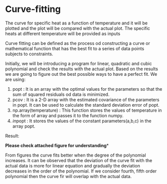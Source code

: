 # Curve-fitting
The curve for specific heat as a function of temperature and it will be plotted and the plot will be compared with the actual plot. 
The specific heats at different temperature will be provided as inputs

Curve fitting can be defined as the process od constructing a curve or mathematical function that has the best fit to a series of data points subjects to constraints.

Initially, we will be introducing a program for linear, quadratic and cubic polynomial and check the results with the actual plot. 
Based on the results we are going to figure out the best possible ways to have a perfect fit.
We are using:
1.	popt :  It is an array with the optimal values for the parameters so that the sum of squared residuals od data is minimized.
2.	pcov : It is a 2-D array with the estimated covariance of the parameters in popt. It can be used to calculate the standard deviation error of popt.
3.	np.array(temperature) : This function stores the values of temperature in the form of array and passes it to the function numpy.
4.	*in*popt : It stores the values of the constant parameters(a,b,c) in the array popt.  

Result:

****Please check attached figure for understanding*****

From figures the curve fits better when the degree of the polynomial increases. 
It can be observed that the deviation of the curve fit with the actual data is more 
for linear equation and gradually the deviation decreases in the order of the polynomial. 
If we consider fourth, fifth order polynomial then the curve fir will overlap with the actual data.